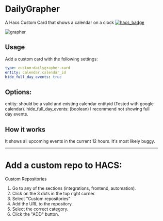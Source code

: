 # DailyGrapher
A Hacs Custom Card that shows a calendar on a clock
[![hacs_badge](https://img.shields.io/badge/HACS-Custom-41BDF5.svg?style=for-the-badge)](https://github.com/hacs/integration)


![grapher](https://user-images.githubusercontent.com/132680575/236479315-7daaa0fb-3be2-41cb-abde-8fd94f37f595.png)

## Usage
Add a custom card with the following settings:

```yaml
type: custom:dailygrapher-card
entity: calendar.calendar_id
hide_full_day_events: true
```
## Options:
entity: should be a valid and existing calendar entityid (Tested with google calendar).
hide_full_day_events: (boolean) I recommend not showing full day events.

## How it works
It shows all upcoming events in the current 12 hours. 
It's most likely buggy.


---

# Add a custom repo to HACS:
Custom Repositories
1. Go to any of the sections (integrations, frontend, automation).
1. Click on the 3 dots in the top right corner.
1. Select "Custom repositories"
1. Add the URL to the repository.
1. Select the correct category.
1. Click the "ADD" button.
